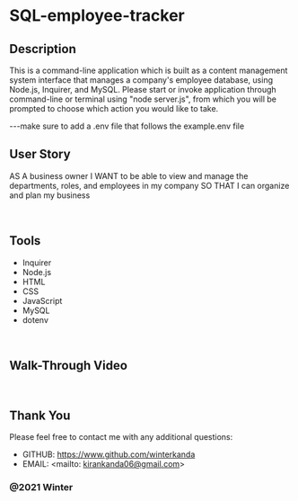 # SQL-employee-tracker

## Description 
This is a command-line application which is built as a content management system interface that manages a company's employee database, using Node.js, Inquirer, and MySQL. Please start or invoke application through command-line or terminal using "node server.js", from which you will be prompted to choose which action you would like to take. 

---make sure to add a .env file that follows the example.env file

## User Story
AS A business owner
I WANT to be able to view and manage the departments, roles, and employees in my company
SO THAT I can organize and plan my business

&nbsp;  

## Tools 

* Inquirer
* Node.js
* HTML
* CSS
* JavaScript
* MySQL
* dotenv

&nbsp;  


## Walk-Through Video


&nbsp;  


## Thank You
Please feel free to contact me with any additional questions: 
* GITHUB: https://www.github.com/winterkanda
* EMAIL: <mailto: kirankanda06@gmail.com>
### @2021 Winter
